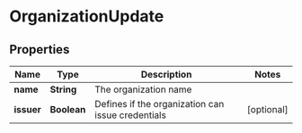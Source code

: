 

# OrganizationUpdate

## Properties

Name | Type | Description | Notes
------------ | ------------- | ------------- | -------------
**name** | **String** | The organization name | 
**issuer** | **Boolean** | Defines if the organization can issue credentials |  [optional]



